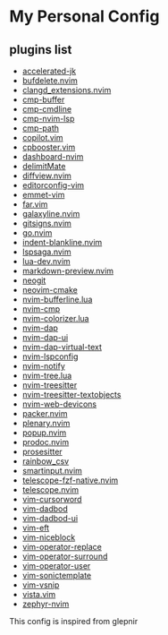 # My Personal Config

## plugins list

- [accelerated-jk](https://github.com/rhysd/accelerated-jk)
- [bufdelete.nvim](https://github.com/famiu/bufdelete.nvim)
- [clangd_extensions.nvim](https://github.com/p00f/clangd_extensions.nvim)
- [cmp-buffer](https://github.com/hrsh7th/cmp-buffer)
- [cmp-cmdline]()
- [cmp-nvim-lsp]()
- [cmp-path]()
- [copilot.vim]()
- [cpbooster.vim]()
- [dashboard-nvim]()
- [delimitMate]()
- [diffview.nvim]()
- [editorconfig-vim]()
- [emmet-vim]()
- [far.vim]()
- [galaxyline.nvim]()
- [gitsigns.nvim]()
- [go.nvim]()
- [indent-blankline.nvim]()
- [lspsaga.nvim]()
- [lua-dev.nvim]()
- [markdown-preview.nvim]()
- [neogit]()
- [neovim-cmake]()
- [nvim-bufferline.lua]()
- [nvim-cmp](https://github.com/hrsh7th/nvim-cmp)
- [nvim-colorizer.lua]()
- [nvim-dap](https://github.com/mfussenegger/nvim-dap)
- [nvim-dap-ui](https://github.com/rcarriga/nvim-dap-ui)
- [nvim-dap-virtual-text]()
- [nvim-lspconfig](https://github.com/neovim/nvim-lspconfig)
- [nvim-notify]()
- [nvim-tree.lua]()
- [nvim-treesitter]()
- [nvim-treesitter-textobjects]()
- [nvim-web-devicons]()
- [packer.nvim]()
- [plenary.nvim]()
- [popup.nvim]()
- [prodoc.nvim]()
- [prosesitter]()
- [rainbow_csv]()
- [smartinput.nvim]()
- [telescope-fzf-native.nvim]()
- [telescope.nvim]()
- [vim-cursorword]()
- [vim-dadbod]()
- [vim-dadbod-ui]()
- [vim-eft]()
- [vim-niceblock]()
- [vim-operator-replace]()
- [vim-operator-surround](https://github.com/rhysd/vim-operator-surround)
- [vim-operator-user]()
- [vim-sonictemplate]()
- [vim-vsnip]()
- [vista.vim](https://github.com/liuchengxu/vista.vim)
- [zephyr-nvim](https://github.com/glepnir/zephyr-nvim) 




This config is inspired from glepnir
